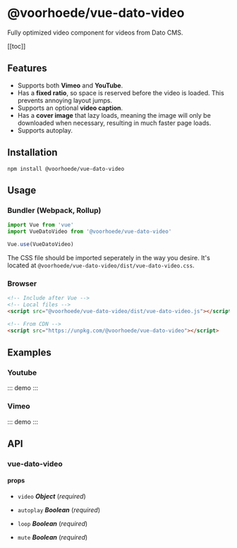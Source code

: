 # @voorhoede/vue-dato-video

Fully optimized video component for videos from Dato CMS.

[[toc]]

## Features

- Supports both **Vimeo** and **YouTube**.
- Has a **fixed ratio**, so space is reserved before the video is loaded. This prevents annoying layout jumps.
- Supports an optional **video caption**.
- Has a **cover image** that lazy loads, meaning the image will only be downloaded when necessary, resulting in much faster page loads.
- Supports autoplay.

## Installation

```
npm install @voorhoede/vue-dato-video
```

## Usage

### Bundler (Webpack, Rollup)

```js
import Vue from 'vue'
import VueDatoVideo from '@voorhoede/vue-dato-video'

Vue.use(VueDatoVideo)
```

The CSS file should be imported seperately in the way you desire. It's located at `@voorhoede/vue-dato-video/dist/vue-dato-video.css`.

### Browser

```html
<!-- Include after Vue -->
<!-- Local files -->
<script src="@voorhoede/vue-dato-video/dist/vue-dato-video.js"></script>

<!-- From CDN -->
<script src="https://unpkg.com/@voorhoede/vue-dato-video"></script>
```

## Examples

### Youtube

<ClientOnly>
::: demo
<vue-dato-video
  :loop="false"
  :autoplay="false"
  :mute="false"
  :video="{
    url: 'https://www.youtube.com/watch?v=AoIq7P6DJKU',
    title: 'A Love Letter to Winter',
    width: 480,
    height: 270,
    provider: 'youtube',
    providerUid: 'AoIq7P6DJKU',
    thumbnailUrl: 'https://i.ytimg.com/vi/AoIq7P6DJKU/hqdefault.jpg'
  }"
></vue-dato-video>
:::
</ClientOnly>

### Vimeo

<ClientOnly>
::: demo
<vue-dato-video
  :loop="false"
  :autoplay="false"
  :mute="false"
  :video="{
    url: 'https://vimeo.com/259411563',
    title: 'A Love Letter to Winter',
    height: 540,
    width: 960,
    provider: 'vimeo',
    providerUid: '259411563',
    thumbnailUrl: 'https://i.vimeocdn.com/video/687867313.jpg?mw=960&mh=540'
  }"
></vue-dato-video>
:::
</ClientOnly>

<!-- The API section is auto generated, don't touch please -->

## API

### vue-dato-video 

#### props 

- `video` ***Object*** (*required*) 

- `autoplay` ***Boolean*** (*required*) 

- `loop` ***Boolean*** (*required*) 

- `mute` ***Boolean*** (*required*) 
